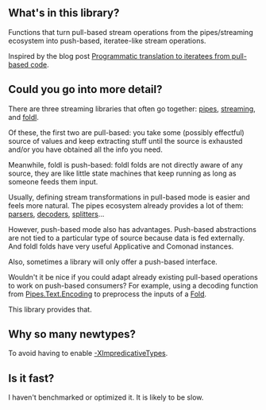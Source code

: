 ## What's in this library?

Functions that turn pull-based stream operations from the pipes/streaming
ecosystem into push-based, iteratee-like stream operations. 

Inspired by the blog post [Programmatic translation to iteratees from pull-based code](http://pchiusano.blogspot.com.es/2011/12/programmatic-translation-to-iteratees.html).

## Could you go into more detail?

There are three streaming libraries that often go together:
[pipes](http://hackage.haskell.org/package/pipes),
[streaming](http://hackage.haskell.org/package/streaming), and
[foldl](http://hackage.haskell.org/package/foldl).

Of these, the first two are pull-based: you take some (possibly effectful)
source of values and keep extracting stuff until the source is exhausted and/or
you have obtained all the info you need.

Meanwhile, foldl is push-based: foldl folds are not directly aware of any
source, they are like little state machines that keep running as long as
someone feeds them input. 

Usually, defining stream transformations in pull-based mode is easier and feels
more natural. The pipes ecosystem already provides a lot of them:
[parsers](http://hackage.haskell.org/package/pipes-parse),
[decoders](http://hackage.haskell.org/package/pipes-text),
[splitters](http://hackage.haskell.org/package/pipes-group)...

However, push-based mode also has advantages. Push-based abstractions are not
tied to a particular type of source because data is fed externally. And foldl
folds have very useful Applicative and Comonad instances. 

Also, sometimes a library will only offer a push-based interface. 

Wouldn't it be nice if you could adapt already existing pull-based operations
to work on push-based consumers? For example, using a decoding function from
[Pipes.Text.Encoding](http://hackage.haskell.org/package/pipes-text-0.0.2.4/docs/Pipes-Text-Encoding.html#g:6)
to preprocess the inputs of a
[Fold](http://hackage.haskell.org/package/foldl-1.2.1/docs/Control-Foldl-Text.html).

This library provides that.

## Why so many newtypes?

To avoid having to enable [-XImpredicativeTypes](https://downloads.haskell.org/~ghc/latest/docs/html/users_guide/glasgow_exts.html#impredicative-polymorphism).

## Is it fast?

I haven't benchmarked or optimized it. It is likely to be slow.

